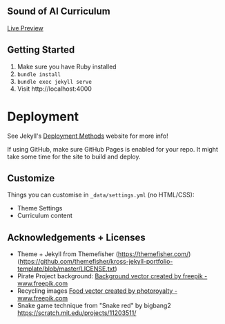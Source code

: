 ## Sound of AI Curriculum 

[Live Preview](https://soundofai.github.io)

## Getting Started

1. Make sure you have Ruby installed
2. `bundle install`
3. `bundle exec jekyll serve`
4. Visit http://localhost:4000 

# Deployment

See Jekyll's [Deployment Methods](https://jekyllrb.com/docs/deployment-methods/) website for more info!

If using GitHub, make sure GitHub Pages is enabled for your repo. It might take some time for the site to build and deploy.

## Customize

Things you can customise in `_data/settings.yml` (no HTML/CSS):

- Theme Settings
- Curriculum content

## Acknowledgements + Licenses

- Theme + Jekyll from Themefisher (https://themefisher.com/) (https://github.com/themefisher/kross-jekyll-portfolio-template/blob/master/LICENSE.txt)
- Pirate Project background: <a href="https://www.freepik.com/free-photos-vectors/background">Background vector created by freepik - www.freepik.com</a>
- Recycling images <a href="https://www.freepik.com/free-photos-vectors/food">Food vector created by photoroyalty - www.freepik.com</a>
- Snake game technique from "Snake red" by bigbang2 https://scratch.mit.edu/projects/11203511/
